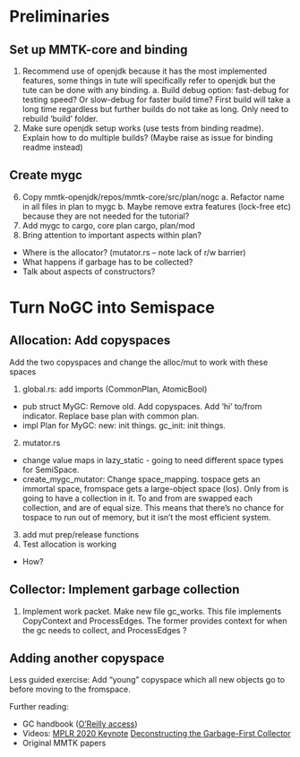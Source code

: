 # Preliminaries
## Set up MMTK-core and binding
1.	Recommend use of openjdk because it has the most implemented features, some things in tute will specifically refer to openjdk but the tute can be done with any binding. 
a.	Build debug option: fast-debug for testing speed? Or slow-debug for faster build time? First build will take a long time regardless but further builds do not take as long. Only need to rebuild ‘build’ folder.
2.	Make sure openjdk setup works (use tests from binding readme). Explain how to do multiple builds? (Maybe raise as issue for binding readme instead)
## Create mygc
6.	Copy mmtk-openjdk/repos/mmtk-core/src/plan/nogc
a.	Refactor name in all files in plan to mygc
b.	Maybe remove extra features (lock-free etc) because they are not needed for the tutorial?
4.	Add mygc to cargo, core plan cargo, plan/mod
5.	Bring attention to important aspects within plan?
* Where is the allocator? (mutator.rs – note lack of r/w barrier)
*	What happens if garbage has to be collected?
*	Talk about aspects of constructors?
# Turn NoGC into Semispace
## Allocation: Add copyspaces
Add the two copyspaces and change the alloc/mut to work with these spaces
1. global.rs: add imports (CommonPlan, AtomicBool)
*	pub struct MyGC: Remove old. Add copyspaces. Add ‘hi’ to/from indicator. Replace base plan with common plan.
*	impl Plan for MyGC: new: init things. gc_init: init things.
2.	mutator.rs
*	change value maps in lazy_static - going to need different space types for SemiSpace. 
*	create_mygc_mutator: Change space_mapping. tospace gets an immortal space, fromspace gets a large-object space (los). Only from is going to have a collection in it. To and from are swapped each collection, and are of equal size. This means that there’s no chance for tospace to run out of memory, but it isn’t the most efficient system.
3. add mut prep/release functions
4.	Test allocation is working
*	How?
## Collector: Implement garbage collection
1.	Implement work packet. Make new file gc_works. This file implements CopyContext and ProcessEdges. The former provides context for when the gc needs to collect, and ProcessEdges ?
## Adding another copyspace
Less guided exercise: Add “young” copyspace which all new objects go to before moving to the fromspace. 

Further reading: 
- GC handbook ([O’Reilly access](https://learning.oreilly.com/library/view/the-garbage-collection/9781315388007/?ar))
- Videos: [MPLR 2020 Keynote](https://www.youtube.com/watch?v=3L6XEVaYAmU) [Deconstructing the Garbage-First Collector](https://www.youtube.com/watch?v=MAk6RdApGLs)
-	Original MMTK papers
